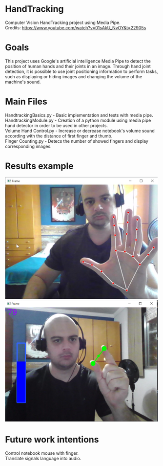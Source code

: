 # HandTracking
Computer Vision HandTracking project using Media Pipe. <br/>
Credits: https://www.youtube.com/watch?v=01sAkU_NvOY&t=22905s

# Goals 
This project uses Google's artificial intelligence Media Pipe to detect the position of human hands and their joints in an image.
Through hand joint detection, it is possible to use joint positioning information to perform tasks, such as displaying or hiding 
images and changing the volume of the machine's sound.

# Main Files
HandtrackingBasics.py - Basic implementation and tests with media pipe. <br/>
HandtrackingModule.py - Creation of a python module using media pipe hand detector in order to be used in other projects. <br/>
Volume Hand Control.py - Increase or decrease notebook's volume sound according with the distance of first finger and thumb. <br/>
Finger Counting.py - Detecs the number of showed fingers and display corresponding images. <br/>

# Results example
<a target="_blank"><img src="https://github.com/Antunes1993/HandTracking/blob/main/results/result1.png" target="_blank" width=500></a>  
<a target="_blank"><img src="https://github.com/Antunes1993/HandTracking/blob/main/results/result3.png" target="_blank" width=500></a>  

# Future work intentions
Control notebook mouse with finger. <br />
Translate signals language into audio. <br />
